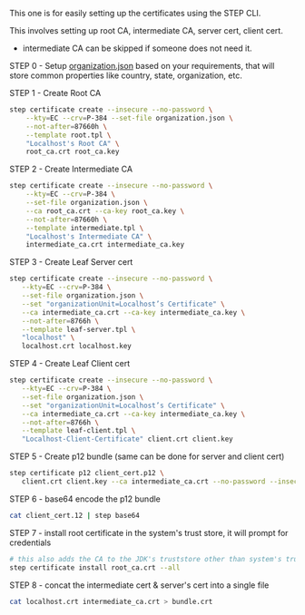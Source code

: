 This one is for easily setting up the certificates using the STEP CLI.

This involves setting up root CA, intermediate CA, server cert, client cert.

- intermediate CA can be skipped if someone does not need it.

STEP 0 - Setup [organization.json](/organization.json) based on your requirements, that will store common properties like country, state, organization, etc.

STEP 1 - Create Root CA

```bash
step certificate create --insecure --no-password \
    --kty=EC --crv=P-384 --set-file organization.json \
    --not-after=87660h \
    --template root.tpl \
    "Localhost's Root CA" \
    root_ca.crt root_ca.key
```

STEP 2 - Create Intermediate CA

```bash
step certificate create --insecure --no-password \
    --kty=EC --crv=P-384 \
    --set-file organization.json \
    --ca root_ca.crt --ca-key root_ca.key \
    --not-after=87660h \
    --template intermediate.tpl \
    "Localhost's Intermediate CA" \
    intermediate_ca.crt intermediate_ca.key
```

STEP 3 - Create Leaf Server cert

```bash
step certificate create --insecure --no-password \
   --kty=EC --crv=P-384 \
   --set-file organization.json \
   --set "organizationUnit=Localhost’s Certificate" \
   --ca intermediate_ca.crt --ca-key intermediate_ca.key \
   --not-after=8766h \
   --template leaf-server.tpl \
   "localhost" \
   localhost.crt localhost.key
```

STEP 4 - Create Leaf Client cert

```bash
step certificate create --insecure --no-password \
   --kty=EC --crv=P-384 \
   --set-file organization.json \
   --set "organizationUnit=Localhost’s Certificate" \
   --ca intermediate_ca.crt --ca-key intermediate_ca.key \
   --not-after=8766h \
   --template leaf-client.tpl \
   "Localhost-Client-Certificate" client.crt client.key
```

STEP 5 - Create p12 bundle (same can be done for server and client cert)

```bash
step certificate p12 client_cert.p12 \
   client.crt client.key --ca intermediate_ca.crt --no-password --insecure --legacy
```

STEP 6 - base64 encode the p12 bundle

```bash
cat client_cert.12 | step base64
```

STEP 7 - install root certificate in the system's trust store, it will prompt for credentials

```bash
# this also adds the CA to the JDK's truststore other than system's truststore
step certificate install root_ca.crt --all
```

STEP 8 - concat the intermediate cert & server's cert into a single file

```bash
cat localhost.crt intermediate_ca.crt > bundle.crt
```

